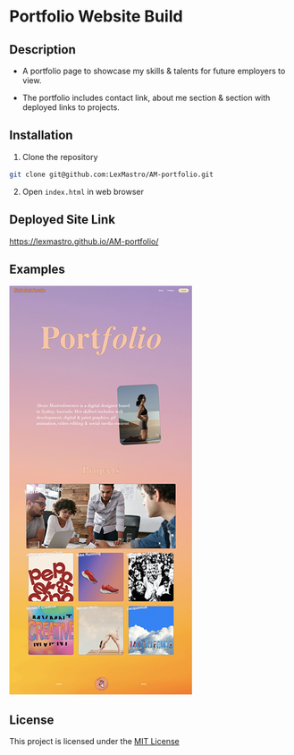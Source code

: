 # Portfolio Website Build

## Description
* A portfolio page to showcase my skills & talents for future employers to view.

* The portfolio includes contact link, about me section & section with deployed links to projects.


## Installation
1. Clone the repository 
```bash
git clone git@github.com:LexMastro/AM-portfolio.git
```
2. Open `index.html` in web browser 
 

## Deployed Site Link
https://lexmastro.github.io/AM-portfolio/


## Examples
![Image of website](Assets/images/full-page.png)

## License 
This project is licensed under the [MIT License](LICENSE)

